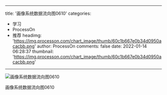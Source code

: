 
---
title: '画像系统数据流向图0610'
categories: 
 - 学习
 - ProcessOn
 - 推荐
headimg: 'https://img.processon.com/chart_image/thumb/60c1b667e0b34d0950acacbb.png'
author: ProcessOn
comments: false
date: 2022-01-14 06:28:37
thumbnail: 'https://img.processon.com/chart_image/thumb/60c1b667e0b34d0950acacbb.png'
---

<div>   
<img class="thumb" alt="画像系统数据流向图0610" src="https://img.processon.com/chart_image/thumb/60c1b667e0b34d0950acacbb.png" referrerpolicy="no-referrer">
<p>画像系统数据流向图0610</p>  
</div>
            